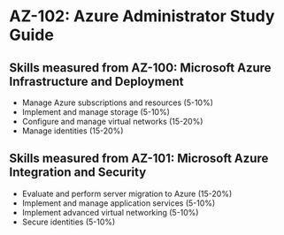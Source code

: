 # AZ-102: Azure Administrator Study Guide
## Skills measured from AZ-100: Microsoft Azure Infrastructure and Deployment
* Manage Azure subscriptions and resources (5-10%)
* Implement and manage storage (5-10%)
* Configure and manage virtual networks (15-20%)
* Manage identities (15-20%)
## Skills measured from AZ-101: Microsoft Azure Integration and Security
* Evaluate and perform server migration to Azure (15-20%)
* Implement and manage application services (5-10%)
* Implement advanced virtual networking (5-10%)
* Secure identities (5-10%)